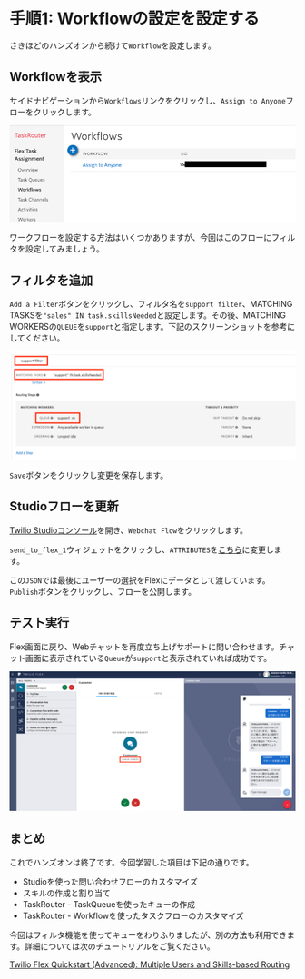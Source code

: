 #  手順1: Workflowの設定を設定する

さきほどのハンズオンから続けて`Workflow`を設定します。

## Workflowを表示

サイドナビゲーションから`Workflows`リンクをクリックし、`Assign to Anyone`フローをクリックします。

![Workflow](../assets/05-Workflow.png)

ワークフローを設定する方法はいくつかありますが、今回はこのフローにフィルタを設定してみましょう。

## フィルタを追加

`Add a Filter`ボタンをクリックし、フィルタ名を`support filter`、MATCHING TASKSを`"sales" IN task.skillsNeeded`と設定します。その後、MATCHING WORKERSの`QUEUE`を`support`と指定します。下記のスクリーンショットを参考にしてください。

![support filter](../assets/05-support-filter.png)

`Save`ボタンをクリックし変更を保存します。

## Studioフローを更新

[Twilio Studioコンソール](https://www.twilio.com/console/studio/dashboard)を開き、`Webchat Flow`をクリックします。

`send_to_flex_1`ウィジェットをクリックし、`ATTRIBUTES`を[こちら](../samples/studio-attributes.json)に変更します。

この`JSON`では最後にユーザーの選択をFlexにデータとして渡しています。`Publish`ボタンをクリックし、フローを公開します。

## テスト実行

Flex画面に戻り、Webチャットを再度立ち上げサポートに問い合わせます。チャット画面に表示されている`Queue`が`support`と表示されていれば成功です。

![Chat Queue](../assets/05-chat-queue.png)

## まとめ

これでハンズオンは終了です。今回学習した項目は下記の通りです。

- Studioを使った問い合わせフローのカスタマイズ
- スキルの作成と割り当て
- TaskRouter - TaskQueueを使ったキューの作成
- TaskRouter - Workflowを使ったタスクフローのカスタマイズ

今回はフィルタ機能を使ってキューをわりふりましたが、別の方法も利用できます。詳細については次のチュートリアルをご覧ください。

[Twilio Flex Quickstart (Advanced): Multiple Users and Skills-based Routing](https://www.twilio.com/docs/flex/quickstart/flex-routing-skills)